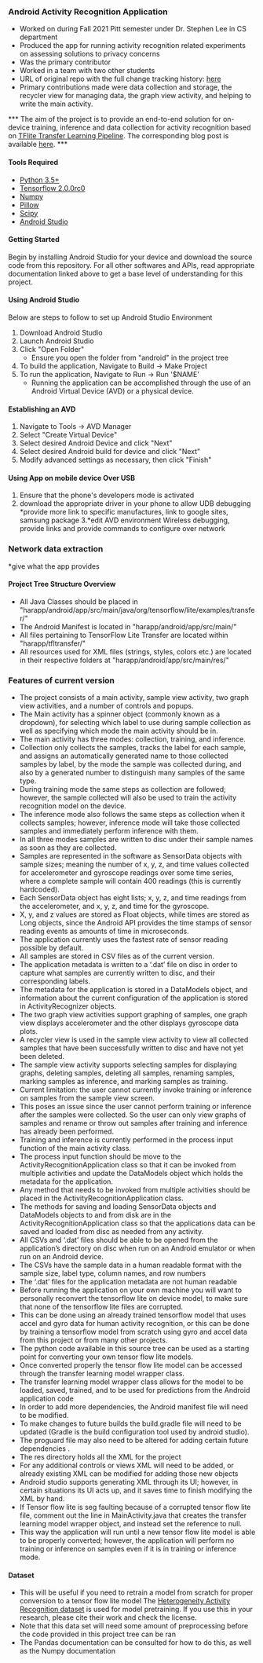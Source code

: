 ### Android Activity Recognition Application
* Worked on during Fall 2021 Pitt semester under Dr. Stephen Lee in CS department
* Produced the app for running activity recognition related experiments on assessing solutions to privacy concerns
* Was the primary contributor
* Worked in a team with two other students
* URL of original repo with the full change tracking history: <a href="https://github.com/stephenlee86/harapp">here</a>
* Primary contributions made were data collection and storage, the recycler view for managing data, the graph view activity, and helping to write the main activity. 

*** The aim of the project is to provide an end-to-end solution for on-device training, inference and data collection for activity recognition based on <a href="https://github.com/tensorflow/examples/tree/master/lite/examples/model_personalization">TFlite Transfer Learning Pipeline</a>. The corresponding blog post is available <a href="https://aqibsaeed.github.io/on-device-activity-recognition">here</a>. ***

#### Tools Required
* [Python 3.5+](https://www.python.org)
* [Tensorflow 2.0.0rc0](https://www.tensorflow.org)
* [Numpy](https://numpy.org/)
* [Pillow](https://pypi.org/project/Pillow/)
* [Scipy](https://scipy.org)
* [Android Studio](https://developer.android.com/studio/install)

#### Getting Started

Begin by installing Android Studio for your device and download the source code from this repository. For all other softwares and APIs, read appropriate documentation linked above to get a base level of understanding for this project.

#### Using Android Studio

Below are steps to follow to set up Android Studio Environment
1. Download Android Studio
2. Launch Android Studio
3. Click "Open Folder"
    * Ensure you open the folder from "android" in the project tree 
4. To build the application, Navigate to Build -> Make Project
5. To run the application, Navigate to Run -> Run '$NAME'
    * Running the application can be accomplished through the use of an Android Virtual Device (AVD) or a physical device.

#### Establishing an AVD

1. Navigate to Tools -> AVD Manager
2. Select "Create Virtual Device"
3. Select desired Android Device and click "Next"
4. Select desired Android build for device and click "Next"
5. Modify advanced settings as necessary, then click "Finish"

#### Using App on mobile device Over USB
1. Ensure that the phone's developers mode is activated
2. download the  appropriate driver in your phone to allow UDB debugging
   *provide more link to specific manufactures, link to google sites, samsung package
3.*edit AVD environment
Wireless debugging, provide links and provide commands to configure over network

### Network data extraction
*give what the app provides

#### Project Tree Structure Overview

* All Java Classes should be placed in "harapp/android/app/src/main/java/org/tensorflow/lite/examples/transfer/"
* The Android Manifest is located in "harapp/android/app/src/main/"
* All files pertaining to TensorFlow Lite Transfer are located within "harapp/tfltransfer/"
* All resources used for XML files (strings, styles, colors etc.) are located in their respective folders at "harapp/android/app/src/main/res/"

### Features of current version

* The project consists of a main activity, sample view activity, two graph view activities, and a number of controls and popups. 
* The Main activity has a spinner object (commonly known as a dropdown), for selecting which label to use during sample collection as well as specifying which mode the main activity should be in. 
* The main activity has three modes: collection, training, and inference. 
* Collection only collects the samples, tracks the label for each sample,  and assigns an automatically generated name to those collected samples by label, by the mode the sample was collected during, and also by a generated number to distinguish many samples of the same type. 
* During training mode the same steps as collection are followed; however, the sample collected will also be used to train the activity recognition model on the device. 
* The inference mode also follows the same steps as collection when it collects samples; however, inference mode will take those collected samples and immediately perform inference with them. 
* In all three modes samples are written to disc under their sample names as soon as they are collected. 
* Samples are represented in the software as SensorData objects with sample sizes; meaning the number of x, y, z, and time values collected for accelerometer and gyroscope readings over some time series, where a complete sample will contain 400 readings (this is currently hardcoded).
* Each SensorData object has eight lists; x, y, z, and time readings from the accelerometer, and x, y, z, and time for the gyroscope.
* X, y, and z values are stored as Float objects, while times are stored as Long objects, since the Android API provides the time stamps of sensor reading events as amounts of time in microseconds. 
* The application currently uses the fastest rate of sensor reading possible by default. 
* All samples are stored in CSV files as of the current version. 
* The application metadata is written to a ‘.dat’ file on disc in order to capture what samples are currently written to disc, and their corresponding labels. 
* The metadata for the application is stored in a DataModels object, and information about the current configuration of the application is stored in ActivityRecognizer objects. 
* The two graph view activities support graphing of samples, one graph view displays accelerometer and the other displays gyroscope data plots.
* A recycler view is used in the sample view activity to view all collected samples that have been successfully written to disc and have not yet been deleted. 
* The sample view activity supports selecting samples for displaying graphs, deleting samples, deleting all samples, renaming samples, marking samples as inference, and marking samples as training. 
* Current limitation: the user cannot currently invoke training or inference on samples from the sample view screen. 
* This poses an issue since the user cannot perform training or inference after the samples were collected. So the user can only view graphs of samples and rename or throw out samples after training and inference has already been performed. 
* Training and inference is currently performed in the process input function of the main activity class. 
* The process input function should be move to the ActivityRecognitionApplication class so that it can be invoked from multiple activities and update the DataModels object which holds the metadata for the application. 
* Any method that needs to be invoked from multiple activities should be placed in the ActivityRecognitionApplication class. 
* The methods for saving and loading SensorData objects and DataModels objects to and from disk are in the ActivityRecognitionApplication class so that the applications data can be saved and loaded from disc as needed from any activity. 
* All CSVs and ‘.dat’ files should be able to be opened from the application’s directory on disc when run on an Android emulator or when run on an Android device. 
* The CSVs have the sample data in a human readable format with the sample size, label type, column names, and row numbers
* The ‘.dat’ files for the application metadata are not human readable
* Before running the application on your own machine you will want to personally reconvert the tensorflow lite on device model, to make sure that none of the tensorflow lite files are corrupted. 
* This can be done using an already trained tensorflow model that uses accel and gyro data for human activity recognition, or this can be done by training a tensorflow model from scratch using gyro and accel data from this project or from many other projects. 
* The python code available in this source tree can be used as a starting point for converting your own tensor flow lite models. 
* Once converted properly the tensor flow lite model can be accessed through the transfer learning model wrapper class. 
* The transfer learning model wrapper class allows for the model to be loaded, saved, trained, and to be used for predictions from the Android application code
* In order to add more dependencies, the Android manifest file will need to be modified.
* To make changes to future builds the build.gradle file will need to be updated (Gradle is the build configuration tool used by android studio).
* The proguard file may also need to be altered for adding certain future dependencies .
* The res directory holds all the XML for the project
* For any additional controls or views XML will need to be added, or already existing XML can be modified for adding those new objects
* Android studio supports generating XML through its UI; however, in certain situations its UI acts up, and it saves time to finish modifying the XML by hand. 
* If Tensor flow lite is seg faulting because of a corrupted tensor flow lite file, comment out the line in MainActivity.java that creates the transfer learning model wrapper object, and instead set the reference to null.
* This way the application will run until a new tensor flow lite model is able to be properly converted; however, the application will perform no training or inference on samples even if it is in training or inference mode. 

#### Dataset 
* This will be useful if you need to retrain a model from scratch for proper conversion to a tensor flow lite model
The <a href="https://archive.ics.uci.edu/ml/datasets/Heterogeneity+Activity+Recognition">Heterogeneity Activity Recognition dataset</a> is used for model pretraining. If you use this in your research, please cite their work and check the license. 
* Note that this data set will need some amount of preprocessing before the code provided in this project tree can be ran
* The Pandas documentation can be consulted for how to do this, as well as the Numpy documentation

